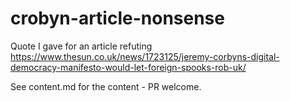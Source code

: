 # crobyn-article-nonsense

Quote I gave for an article refuting https://www.thesun.co.uk/news/1723125/jeremy-corbyns-digital-democracy-manifesto-would-let-foreign-spooks-rob-uk/

See content.md for the content - PR welcome.
